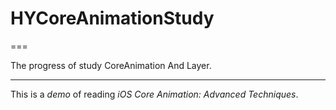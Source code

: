 # HYCoreAnimationStudy

===

The progress of study CoreAnimation And Layer.

----
This is a _demo_ of reading *iOS Core Animation: Advanced Techniques*.
